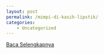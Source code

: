 ```yaml
---
layout: post
permalink: /mimpi-di-kasih-lipstik/
categories:
    - Uncategorized
---
```


[Baca Selengkapnya](/06)